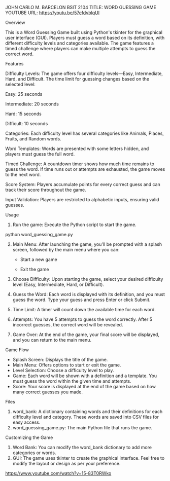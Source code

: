 JOHN CARLO M. BARCELON
BSIT 2104 
TITLE: WORD GUESSING GAME
YOUTUBE URL: https://youtu.be/57efdvblqUI


Overview

This is a Word Guessing Game built using Python's tkinter for the graphical user interface (GUI). Players must guess a word based on its definition, with different difficulty levels and categories available. The game features a timed challenge where players can make multiple attempts to guess the correct word.


Features

Difficulty Levels: The game offers four difficulty levels—Easy, Intermediate, Hard, and Difficult. The time limit for guessing changes based on the selected level:

Easy: 25 seconds

Intermediate: 20 seconds

Hard: 15 seconds

Difficult: 10 seconds

Categories: Each difficulty level has several categories like Animals, Places, Fruits, and Random words.

Word Templates: Words are presented with some letters hidden, and players must guess the full word.

Timed Challenge: A countdown timer shows how much time remains to guess the word. If time runs out or attempts are exhausted, the game moves to the next word.

Score System: Players accumulate points for every correct guess and can track their score throughout the game.

Input Validation: Players are restricted to alphabetic inputs, ensuring valid guesses.


Usage

1. Run the game: Execute the Python script to start the game.

python word_guessing_game.py

2. Main Menu: After launching the game, you'll be prompted with a splash screen, followed by the main menu where you can:

    - Start a new game

    - Exit the game

3. Choose Difficulty: Upon starting the game, select your desired difficulty level (Easy, Intermediate, Hard, or Difficult).

4. Guess the Word: Each word is displayed with its definition, and you must guess the word. Type your guess and press Enter or click Submit.

5. Time Limit: A timer will count down the available time for each word.

6. Attempts: You have 5 attempts to guess the word correctly. After 5 incorrect guesses, the correct word will be revealed.

7. Game Over: At the end of the game, your final score will be displayed, and you can return to the main menu.


Game Flow
  - Splash Screen: Displays the title of the game.
  - Main Menu: Offers options to start or exit the game.
  - Level Selection: Choose a difficulty level to play.
  - Game: Each word will be shown with a definition and a template. You must guess the word within the given time and attempts.
  - Score: Your score is displayed at the end of the game based on how many correct guesses you made.


Files

1. word_bank: A dictionary containing words and their definitions for each difficulty level and category. These words are saved into CSV files for easy access.
2. word_guessing_game.py: The main Python file that runs the game.


Customizing the Game

1. Word Bank: You can modify the word_bank dictionary to add more categories or words.
2. GUI: The game uses tkinter to create the graphical interface. Feel free to modify the layout or design as per your preference.

https://www.youtube.com/watch?v=15-83T0RWko
